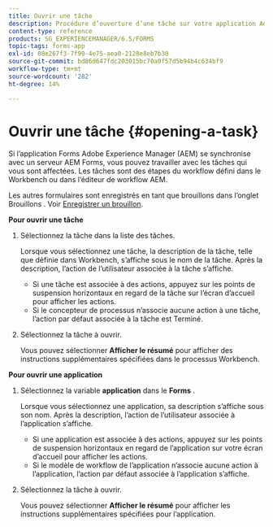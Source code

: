 ```yaml
---
title: Ouvrir une tâche
description: Procédure d’ouverture d’une tâche sur votre application Adobe Experience Manager Forms.
content-type: reference
products: SG_EXPERIENCEMANAGER/6.5/FORMS
topic-tags: forms-app
exl-id: 08e267f3-7f90-4e75-aea0-2128e8eb7b30
source-git-commit: bd86d647fdc203015bc70a0f57d5b94b4c634bf9
workflow-type: tm+mt
source-wordcount: '282'
ht-degree: 14%

---
```


# Ouvrir une tâche {#opening-a-task}

Si l’application Forms Adobe Experience Manager (AEM) se synchronise avec un serveur AEM Forms, vous pouvez travailler avec les tâches qui vous sont affectées. Les tâches sont des étapes du workflow défini dans le Workbench ou dans l’éditeur de workflow AEM.

Les autres formulaires sont enregistrés en tant que brouillons dans l’onglet Brouillons . Voir [Enregistrer un brouillon](/help/forms/using/save-as-draft.md).

**Pour ouvrir une tâche**

1. Sélectionnez la tâche dans la liste des tâches.

   Lorsque vous sélectionnez une tâche, la description de la tâche, telle que définie dans Workbench, s’affiche sous le nom de la tâche. Après la description, l’action de l’utilisateur associée à la tâche s’affiche.

   * Si une tâche est associée à des actions, appuyez sur les points de suspension horizontaux en regard de la tâche sur l’écran d’accueil pour afficher les actions.
   * Si le concepteur de processus n’associe aucune action à une tâche, l’action par défaut associée à la tâche est Terminé.

1. Sélectionnez la tâche à ouvrir.

   Vous pouvez sélectionner **Afficher le résumé** pour afficher des instructions supplémentaires spécifiées dans le processus Workbench.

**Pour ouvrir une application**

1. Sélectionnez la variable **application** dans le **Forms** .

   Lorsque vous sélectionnez une application, sa description s’affiche sous son nom. Après la description, l’action de l’utilisateur associée à l’application s’affiche.

   * Si une application est associée à des actions, appuyez sur les points de suspension horizontaux en regard de l’application sur votre écran d’accueil pour afficher les actions.
   * Si le modèle de workflow de l’application n’associe aucune action à l’application, l’action par défaut associée à l’application s’affiche.

1. Sélectionnez la tâche à ouvrir.

   Vous pouvez sélectionner **Afficher le résumé** pour afficher les instructions supplémentaires spécifiées pour l’application.
